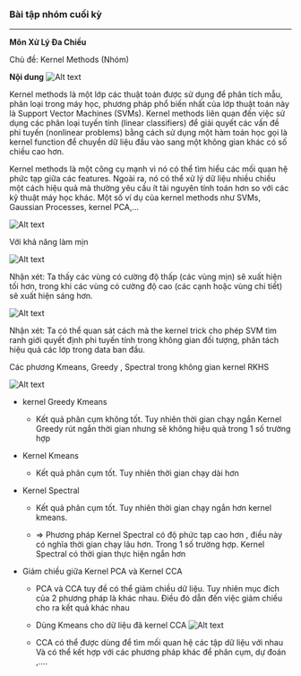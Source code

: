 ### Bài tập nhóm cuối kỳ
---
**Môn Xử Lý Đa Chiều**

Chủ đề: Kernel Methods (Nhóm)

**Nội dung**
    ![Alt text](image-5.png)

Kernel methods là một lớp các thuật toán được sử dụng để phân tích mẫu, phân loại trong máy
học, phương pháp phổ biến nhất của lớp thuật toán này là Support Vector Machines (SVMs). Kernel
methods liên quan đến việc sử dụng các phân loại tuyến tính (linear classifiers) để giải quyết các vấn đề phi tuyến (nonlinear problems) bằng cách sử dụng một hàm toán học gọi là kernel function để chuyển dữ liệu đầu vào sang một không gian khác có số chiều cao hơn.

Kernel methods là một công cụ mạnh vì nó có thể tìm hiểu các mối quan hệ phức tạp giữa các features. Ngoài ra, nó có thể xử lý dữ liệu nhiều chiều một cách hiệu quả mà thường yêu cầu ít tài nguyên tính toán hơn so với các kỹ thuật máy học khác. Một số ví dụ của kernel methods như SVMs, Gaussian Processes, kernel PCA,...

![Alt text](image.png)
    
Với khả năng làm mịn 

![Alt text](image-6.png)

Nhận xét: Ta thấy các vùng có cường độ thấp (các vùng mịn) sẽ xuất hiện tối hơn, trong khi các vùng có cường độ cao (các cạnh hoặc vùng chi tiết) sẽ xuất hiện sáng hơn.

![Alt text](image-7.png)

Nhận xét: Ta có thể quan sát cách mà the kernel trick cho phép SVM tìm ranh giới quyết định phi tuyến tính trong không gian đối tượng, phân tách hiệu quả các lớp trong data ban đầu.

Các phương Kmeans, Greedy , Spectral trong không gian kernel RKHS

![Alt text](image-8.png)

- kernel Greedy Kmeans
    - Kết quả phân cụm không tốt. Tuy nhiên thời gian chạy ngắn
Kernel Greedy rút ngắn thời gian nhưng sẽ không hiệu quả trong 1 số trường hợp 

- Kernel Kmeans 
    - Kết quả phân cụm tốt. Tuy nhiên thời gian chạy dài hơn 

- Kernel Spectral 
    - Kết quả phân cụm tốt. Tuy nhiên thời gian chạy ngắn hơn kernel kmeans.
    
    - => Phương pháp Kernel Spectral có độ phức tạp cao hơn , điều này có nghĩa thời gian chạy lâu hơn. Trong 1 số trường hợp. Kernel Spectral có thời gian thực hiện ngắn hơn 

- Giảm chiều giữa Kernel PCA và Kernel CCA

    - PCA và CCA tuy đề có thể giảm chiều dữ liệu.
Tuy nhiên mục đích của 2 phương pháp là khác nhau.
Điều đó dẫn đến việc giảm chiều cho ra kết quả khác nhau

    - Dùng Kmeans cho dữ liệu đã kernel CCA
    ![Alt text](image-9.png)

    - CCA có thể được dùng để tìm mối quan hệ các tập dữ liệu với nhau
Và có thể kết hợp với các phương pháp khác để phân cụm, dự đoán ,....
